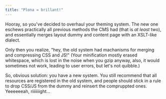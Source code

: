 ```yaml
---
title: "Plona = brillant!"
---
```



<p>Hooray, so you've decided to overhaul your theming system. The new one eschews practically all previous methods the CMS had (that is <em>at least</em> two), and essentially merges layout dummy and content page with an XSLT-like dialect.</p>

<p>Only then you realize, "hey, the old system had machanisms for merging and compressing CSS and JS!" (Your minification mostly erased whitespace, which is lost in the noise when you gzip anyway, also, it would sometimes not work, leading to user errors, but let's not quibble.)</p>

<p>So, obvious solution: you have a new system. You still recommend that all resources are registered in the old system, and people should stick in a rule to drop CSS/JS from the dummy and reinsert the compruppted ones. Yeeeeeeah, riiiiiiight...</p>